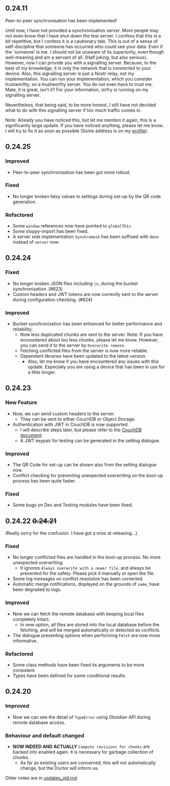 ## 0.24.11

Peer-to-peer synchronisation has been implemented!

Until now, I have not provided a synchronisation server. More people may not even know that I have shut down the test server. I confess that this is a bit repetitive, but I confess it is a cautionary tale. This is out of a sense of self-discipline that someone has occurred who could see your data. Even if the 'someone' is me. I should not be unaware of its superiority, even though well-meaning and am a servant of all. (Half joking, but also serious).
However, now I can provide you with a signalling server. Because, to the best of my knowledge, it is only the network that is connected to your device.
Also, this signalling server is just a Nostr relay, not my implementation. You can run your implementation, which you consider trustworthy, on a trustworthy server. You do not even have to trust me. Mate, it is great, isn't it? For your information, strfry is running on my signalling server.

Nevertheless, that being said, to be more honest, I still have not decided what to do with this signalling server if too much traffic comes in.

Note: Already you have noticed this, but let me mention it again, this is a significantly large update. If you have noticed anything, please let me know. I will try to fix it as soon as possible (Some address is on my [profile](https://github.com/vrtmrz)).

## 0.24.25

### Improved

- Peer-to-peer synchronisation has been got more robust.

### Fixed

- No longer broken falsy values in settings during set-up by the QR code generation.

### Refactored

- Some `window` references now have pointed to `globalThis`.
- Some sloppy-import has been fixed.
- A server side implementation `Synchromesh` has been suffixed with `deno` instead of `server` now.

## 0.24.24

### Fixed

- No longer broken JSON files including `\n`, during the bucket synchronisation. (#623)
- Custom headers and JWT tokens are now correctly sent to the server during configuration checking. (#624)

### Improved

- Bucket synchronisation has been enhanced for better performance and reliability.
    - Now less duplicated chunks are sent to the server.
      Note: If you have encountered about too less chunks, please let me know. However, you can send it to the server by `Overwrite remote`.
    - Fetching conflicted files from the server is now more reliable.
    - Dependent libraries have been updated to the latest version.
        - Also, let me know if you have encountered any issues with this update. Especially you are using a device that has been in use for a little longer.

## 0.24.23

### New Feature

- Now, we can send custom headers to the server.
    - They can be sent to either CouchDB or Object Storage.
- Authentication with JWT in CouchDB is now supported.
    - I will describe steps later, but please refer to the [CouchDB document](https://docs.couchdb.org/en/stable/config/auth.html#authentication-configuration).
    - A JWT keypair for testing can be generated in the setting dialogue.

### Improved

- The QR Code for set-up can be shown also from the setting dialogue now.
- Conflict checking for preventing unexpected overwriting on the boot-up process has been quite faster.

### Fixed

- Some bugs on Dev and Testing modules have been fixed.

## 0.24.22 ~~0.24.21~~

(Really sorry for the confusion. I have got a miss at releasing...).

### Fixed

- No longer conflicted files are handled in the boot-up process. No more unexpected overwriting.
    - It ignores `Always overwrite with a newer file`, and always be prevented for the safety. Please pick it manually or open the file.
- Some log messages on conflict resolution has been corrected.
- Automatic merge notifications, displayed on the grounds of `same`, have been degraded to logs.

### Improved

- Now we can fetch the remote database with keeping local files completely intact.
    - In new option, all files are stored into the local database before the fetching, and will be merged automatically or detected as conflicts.
- The dialogue presenting options when performing `Fetch` are now more informative.

### Refactored

- Some class methods have been fixed its arguments to be more consistent.
- Types have been defined for some conditional results.

## 0.24.20

### Improved

- Now we can see the detail of `TypeError` using Obsidian API during remote database access.

### Behaviour and default changed

- **NOW INDEED AND ACTUALLY** `Compute revisions for chunks` are backed into enabled again. it is necessary for garbage collection of chunks.
    - As far as existing users are concerned, this will not automatically change, but the Doctor will inform us.

Older notes are in [updates_old.md](https://github.com/vrtmrz/obsidian-livesync/blob/main/updates_old.md).
